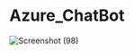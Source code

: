 # Azure_ChatBot
![Screenshot (98)](https://github.com/KVSaiRaja/Azure_ChatBot/assets/84494920/447c1ce9-7067-48bc-8387-196e8ec3e2dc)

